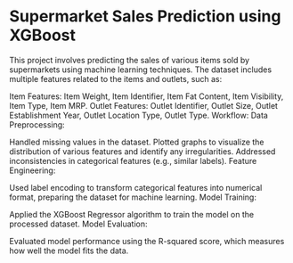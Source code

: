 # Supermarket Sales Prediction using XGBoost
This project involves predicting the sales of various items sold by supermarkets using machine learning techniques. The dataset includes multiple features related to the items and outlets, such as:

Item Features: Item Weight, Item Identifier, Item Fat Content, Item Visibility, Item Type, Item MRP.
Outlet Features: Outlet Identifier, Outlet Size, Outlet Establishment Year, Outlet Location Type, Outlet Type.
Workflow:
Data Preprocessing:

Handled missing values in the dataset.
Plotted graphs to visualize the distribution of various features and identify any irregularities.
Addressed inconsistencies in categorical features (e.g., similar labels).
Feature Engineering:

Used label encoding to transform categorical features into numerical format, preparing the dataset for machine learning.
Model Training:

Applied the XGBoost Regressor algorithm to train the model on the processed dataset.
Model Evaluation:

Evaluated model performance using the R-squared score, which measures how well the model fits the data.
